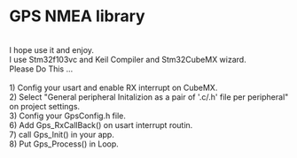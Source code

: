 # GPS NMEA library
<br />
I hope use it and enjoy.
<br />
I use Stm32f103vc and Keil Compiler and Stm32CubeMX wizard.
 <br />
Please Do This ...
<br />
<br />
1) Config your usart and enable RX interrupt on CubeMX.
<br />
2) Select "General peripheral Initalizion as a pair of '.c/.h' file per peripheral" on project settings.
<br />
3) Config your GpsConfig.h file.
<br />
6) Add Gps_RxCallBack() on usart interrupt routin. 
<br />
7) call  Gps_Init() in your app.
<br />
8) Put Gps_Process() in Loop.

